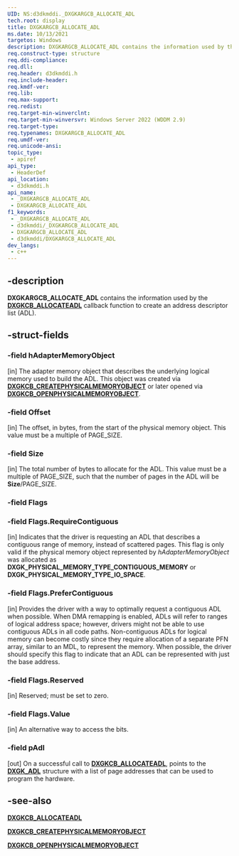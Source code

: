 ```yaml
---
UID: NS:d3dkmddi._DXGKARGCB_ALLOCATE_ADL
tech.root: display
title: DXGKARGCB_ALLOCATE_ADL
ms.date: 10/13/2021
targetos: Windows
description: DXGKARGCB_ALLOCATE_ADL contains the information used by the DxgkCbAllocateAdl callback function to create an address descriptor list (ADL).
req.construct-type: structure
req.ddi-compliance: 
req.dll: 
req.header: d3dkmddi.h
req.include-header: 
req.kmdf-ver: 
req.lib: 
req.max-support: 
req.redist: 
req.target-min-winverclnt: 
req.target-min-winversvr: Windows Server 2022 (WDDM 2.9)
req.target-type: 
req.typenames: DXGKARGCB_ALLOCATE_ADL
req.umdf-ver: 
req.unicode-ansi: 
topic_type:
 - apiref
api_type:
 - HeaderDef
api_location:
 - d3dkmddi.h
api_name:
 - _DXGKARGCB_ALLOCATE_ADL
 - DXGKARGCB_ALLOCATE_ADL
f1_keywords:
 - _DXGKARGCB_ALLOCATE_ADL
 - d3dkmddi/_DXGKARGCB_ALLOCATE_ADL
 - DXGKARGCB_ALLOCATE_ADL
 - d3dkmddi/DXGKARGCB_ALLOCATE_ADL
dev_langs:
 - c++
---
```


## -description

**DXGKARGCB_ALLOCATE_ADL** contains the information used by the [**DXGKCB_ALLOCATEADL**](nc-d3dkmddi-dxgkcb_allocateadl.md) callback function to create an address descriptor list (ADL).

## -struct-fields

### -field hAdapterMemoryObject

[in] The adapter memory object that describes the underlying logical memory used to build the ADL. This object was created via [**DXGKCB_CREATEPHYSICALMEMORYOBJECT**](nc-d3dkmddi-dxgkcb_createphysicalmemoryobject.md) or later opened via [**DXGKCB_OPENPHYSICALMEMORYOBJECT**](nc-d3dkmddi-dxgkcb_openphysicalmemoryobject.md).

### -field Offset

[in] The offset, in bytes, from the start of the physical memory object. This value must be a multiple of PAGE_SIZE.

### -field Size

[in] The total number of bytes to allocate for the ADL. This value must be a multiple of PAGE_SIZE, such that the number of pages in the ADL will be **Size**/PAGE_SIZE.

### -field Flags

### -field Flags.RequireContiguous

[in] Indicates that the driver is requesting an ADL that describes a contiguous range of memory, instead of scattered pages. This flag is only valid if the physical memory object represented by *hAdapterMemoryObject* was allocated as **DXGK_PHYSICAL_MEMORY_TYPE_CONTIGUOUS_MEMORY** or **DXGK_PHYSICAL_MEMORY_TYPE_IO_SPACE**.

### -field Flags.PreferContiguous

[in] Provides the driver with a way to optimally request a contiguous ADL when possible. When DMA remapping is enabled, ADLs will refer to ranges of logical address space; however, drivers might not be able to use contiguous ADLs in all code paths. Non-contiguous ADLs for logical memory can become costly since they require allocation of a separate PFN array, similar to an MDL, to represent the memory. When possible, the driver should specify this flag to indicate that an ADL can be represented with just the base address.

### -field Flags.Reserved

[in] Reserved; must be set to zero.

### -field Flags.Value

[in] An alternative way to access the bits.

### -field pAdl

[out] On a successful call to [**DXGKCB_ALLOCATEADL**](nc-d3dkmddi-dxgkcb_allocateadl.md), points to the [**DXGK_ADL**](ns-d3dkmddi-dxgk_adl.md) structure with a list of page addresses that can be used to program the hardware.

## -see-also

[**DXGKCB_ALLOCATEADL**](nc-d3dkmddi-dxgkcb_allocateadl.md)

[**DXGKCB_CREATEPHYSICALMEMORYOBJECT**](nc-d3dkmddi-dxgkcb_createphysicalmemoryobject.md)

[**DXGKCB_OPENPHYSICALMEMORYOBJECT**](nc-d3dkmddi-dxgkcb_openphysicalmemoryobject.md)
